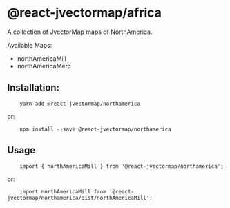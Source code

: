 # @react-jvectormap/africa

A collection of JvectorMap maps of NorthAmerica.

Available Maps:

- northAmericaMill
- northAmericaMerc

## Installation:

```
    yarn add @react-jvectormap/northamerica
```

or:

```
    npm install --save @react-jvectormap/northamerica
```

## Usage

```
    import { northAmericaMill } from '@react-jvectormap/northamerica';
```

or:

```
    import northAmericaMill from '@react-jvectormap/northamerica/dist/northAmericaMill';
```

